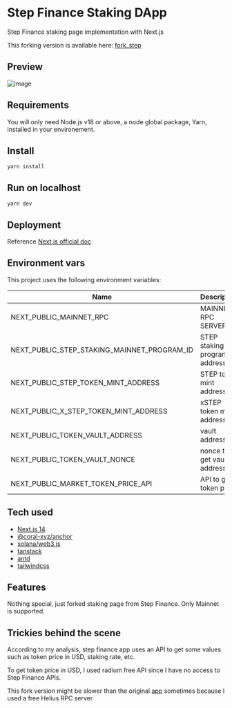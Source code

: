 # Step Finance Staking DApp

Step Finance staking page implementation with Next.js

This forking version is available here: [fork_step](https://step-staking-luckygrus-projects.vercel.app "fork_step")

## Preview

![image](https://github.com/user-attachments/assets/997c3e83-ba32-4082-8a3b-0cfe724e465e)

## Requirements

You will only need Node.js v18 or above, a node global package, Yarn, installed in your environement.

## Install

`yarn install`

## Run on localhost

`yarn dev`

## Deployment

Reference [Next.js official doc](https://nextjs.org/docs/pages/building-your-application/deploying "Next.js official doc")

## Environment vars

This project uses the following environment variables:

| Name                          | Description                         | Default Value                                  |
| ----------------------------- | ------------------------------------| -----------------------------------------------|
|NEXT_PUBLIC_MAINNET_RPC           | MAINNET RPC SERVER        | https://mainnet.helius-rpc.com      |
|NEXT_PUBLIC_STEP_STAKING_MAINNET_PROGRAM_ID | STEP staking program address | Stk5NCWomVN3itaFjLu382u9ibb5jMSHEsh6CuhaGjB      |
|NEXT_PUBLIC_STEP_TOKEN_MINT_ADDRESS  | STEP token mint address | StepAscQoEioFxxWGnh2sLBDFp9d8rvKz2Yp39iDpyT      |
|NEXT_PUBLIC_X_STEP_TOKEN_MINT_ADDRESS  | xSTEP token mint address | xStpgUCss9piqeFUk2iLVcvJEGhAdJxJQuwLkXP555G |
|NEXT_PUBLIC_TOKEN_VAULT_ADDRESS  | vault address | ANYxxG365hutGYaTdtUQG8u2hC4dFX9mFHKuzy9ABQJi |
|NEXT_PUBLIC_TOKEN_VAULT_NONCE  | nonce to get vault address | 253 |
|NEXT_PUBLIC_MARKET_TOKEN_PRICE_API  | API to get token price | https://api-v3.raydium.io/mint/price |

## Tech used
- [Next.js 14](https://nextjs.org/docs "Next.js 14")
- [@coral-xyz/anchor](https://github.com/coral-xyz/anchor "@coral-xyz/anchor")
- [solana/web3.js](https://solana-labs.github.io/solana-web3.js/ "solana/web3.js")
- [tanstack](https://tanstack.com/query/latest "tanstack")
- [antd](https://ant.design/ "antd")
- [tailwindcss](https://tailwindcss.com/ "tailwindcss.com")

## Features

Nothing special, just forked staking page from Step Finance. Only Mainnet is supported.

## Trickies behind the scene

According to my analysis, step finance app uses an API to get some values such as token price in USD, staking rate, etc.

To get token price in USD, I used radium free API since I have no access to Step Finance APIs.

This fork version might be slower than the original [app](https://app.step.finance/en/stake "app") sometimes because I used a free Helius RPC server.
